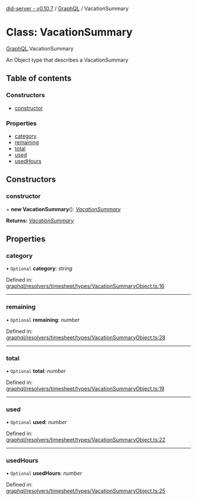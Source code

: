 [did-server - v0.10.7](../README.md) / [GraphQL](../modules/graphql.md) / VacationSummary

# Class: VacationSummary

[GraphQL](../modules/graphql.md).VacationSummary

An Object type that describes a VacationSummary

## Table of contents

### Constructors

- [constructor](graphql.vacationsummary.md#constructor)

### Properties

- [category](graphql.vacationsummary.md#category)
- [remaining](graphql.vacationsummary.md#remaining)
- [total](graphql.vacationsummary.md#total)
- [used](graphql.vacationsummary.md#used)
- [usedHours](graphql.vacationsummary.md#usedhours)

## Constructors

### constructor

\+ **new VacationSummary**(): [*VacationSummary*](graphql.vacationsummary.md)

**Returns:** [*VacationSummary*](graphql.vacationsummary.md)

## Properties

### category

• `Optional` **category**: *string*

Defined in: [graphql/resolvers/timesheet/types/VacationSummaryObject.ts:16](https://github.com/Puzzlepart/did/blob/dev/server/graphql/resolvers/timesheet/types/VacationSummaryObject.ts#L16)

___

### remaining

• `Optional` **remaining**: *number*

Defined in: [graphql/resolvers/timesheet/types/VacationSummaryObject.ts:28](https://github.com/Puzzlepart/did/blob/dev/server/graphql/resolvers/timesheet/types/VacationSummaryObject.ts#L28)

___

### total

• `Optional` **total**: *number*

Defined in: [graphql/resolvers/timesheet/types/VacationSummaryObject.ts:19](https://github.com/Puzzlepart/did/blob/dev/server/graphql/resolvers/timesheet/types/VacationSummaryObject.ts#L19)

___

### used

• `Optional` **used**: *number*

Defined in: [graphql/resolvers/timesheet/types/VacationSummaryObject.ts:22](https://github.com/Puzzlepart/did/blob/dev/server/graphql/resolvers/timesheet/types/VacationSummaryObject.ts#L22)

___

### usedHours

• `Optional` **usedHours**: *number*

Defined in: [graphql/resolvers/timesheet/types/VacationSummaryObject.ts:25](https://github.com/Puzzlepart/did/blob/dev/server/graphql/resolvers/timesheet/types/VacationSummaryObject.ts#L25)

